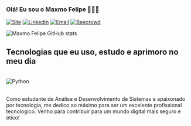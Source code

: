 ### Olá! Eu sou o Maxmo Felipe 🙋🏻‍♂️

[![Site](https://img.shields.io/website?label=maxmofelipe.site&style=for-the-badge&url=https://maxmofelipe.site/)](https://maxmofelipe.site)
[![Linkedin](https://img.shields.io/badge/LinkedIn-0077B5?style=for-the-badge&logo=linkedin&logoColor=white)](https://www.linkedin.com/in/maxmo-ferreira/)
[![Email](https://img.shields.io/badge/Gmail-D14836?style=for-the-badge&logo=gmail&logoColor=white)](mailto:maxmoferreira@gmail.com)
[![Beecrowd](https://img.shields.io/badge/becrowd-993399?style=for-the-badge&logo=Becrowd&logoColor=white)](https://judge.beecrowd.com/pt/profile/963794)


![Maxmo Felipe GitHub stats](https://github-readme-stats.vercel.app/api?username=Maxmo-Felipe&show_icons=true&theme=merko)

## Tecnologias que eu uso, estudo e aprimoro no meu dia

<div style="display: inline_block"><br/>
    <img align="center" alt="Python" src="https://img.shields.io/badge/Python-3776AB?style=for-the-badge&logo=python&logoColor=white" />
</div><br/>

Como estudante de Análise e Desenvolvimento de Sistemas e apaixonado por tecnologia, me dedico ao máximo para ser um excelente profissional tecnologico. Venho para contribuir para um mundo digital mais seguro e ético!
